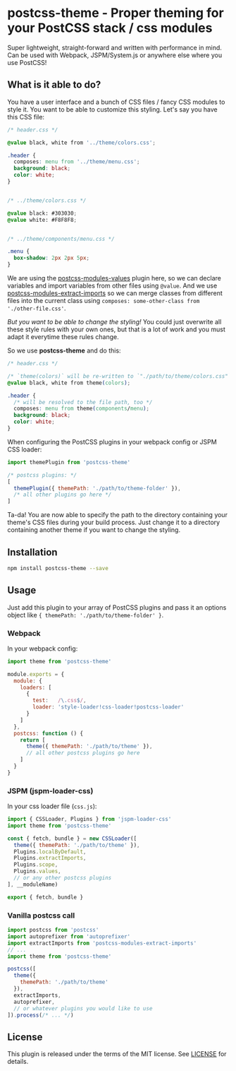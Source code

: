 # postcss-theme - Proper theming for your PostCSS stack / css modules

Super lightweight, straight-forward and written with performance in mind.
Can be used with Webpack, JSPM/System.js or anywhere else where you use
PostCSS!

## What is it able to do?

You have a user interface and a bunch of CSS files / fancy CSS modules
to style it. You want to be able to customize this styling. Let's say you have
this CSS file:

```css
/* header.css */

@value black, white from '../theme/colors.css';

.header {
  composes: menu from '../theme/menu.css';
  background: black;
  color: white;
}


/* ../theme/colors.css */

@value black: #303030;
@value white: #F8F8F8;


/* ../theme/components/menu.css */

.menu {
  box-shadow: 2px 2px 5px;
}
```

We are using the [postcss-modules-values](https://github.com/css-modules/postcss-modules-values)
plugin here, so we can declare variables and import variables from other files
using `@value`.
And we use [postcss-modules-extract-imports](https://github.com/css-modules/postcss-modules-extract-imports)
so we can merge classes from different files into the current class using
`composes: some-other-class from './other-file.css'`.

*But you want to be able to change the styling!* You could just overwrite all these
style rules with your own ones, but that is a lot of work and you must adapt it
everytime these rules change.

So we use **postcss-theme** and do this:

```css
/* header.css */

/* `theme(colors)` will be re-written to `"./path/to/theme/colors.css"` */
@value black, white from theme(colors);

.header {
  /* will be resolved to the file path, too */
  composes: menu from theme(components/menu);
  background: black;
  color: white;
}
```

When configuring the PostCSS plugins in your webpack config or JSPM CSS loader:

```javascript
import themePlugin from 'postcss-theme'

/* postcss plugins: */
[
  themePlugin({ themePath: './path/to/theme-folder' }),
  /* all other plugins go here */
]
```

Ta-da! You are now able to specify the path to the directory containing your
theme's CSS files during your build process. Just change it to a directory
containing another theme if you want to change the styling.


## Installation

```bash
npm install postcss-theme --save
```

## Usage

Just add this plugin to your array of PostCSS plugins and pass it an options
object like `{ themePath: './path/to/theme-folder' }`.

### Webpack

In your webpack config:

```javascript
import theme from 'postcss-theme'

module.exports = {
  module: {
    loaders: [
      {
        test:   /\.css$/,
        loader: 'style-loader!css-loader!postcss-loader'
      }
    ]
  },
  postcss: function () {
    return [
      theme({ themePath: './path/to/theme' }),
      // all other postcss plugins go here
    ]
  }
}
```

### JSPM (jspm-loader-css)

In your css loader file (`css.js`):

```javascript
import { CSSLoader, Plugins } from 'jspm-loader-css'
import theme from 'postcss-theme'

const { fetch, bundle } = new CSSLoader([
  theme({ themePath: './path/to/theme' }),
  Plugins.localByDefault,
  Plugins.extractImports,
  Plugins.scope,
  Plugins.values,
  // or any other postcss plugins
], __moduleName)

export { fetch, bundle }
```

### Vanilla postcss call

```javascript
import postcss from 'postcss'
import autoprefixer from 'autoprefixer'
import extractImports from 'postcss-modules-extract-imports'
// ...
import theme from 'postcss-theme'

postcss([
  theme({
    themePath: './path/to/theme'
  }),
  extractImports,
  autoprefixer,
  // or whatever plugins you would like to use
]).process(/* ... */)
```


## License

This plugin is released under the terms of the MIT license. See [LICENSE](https://github.com/andywer/postcss-theme/blob/master/LICENSE) for details.

